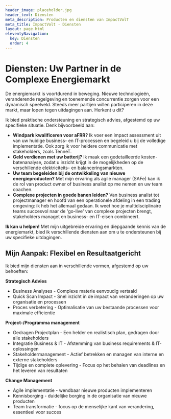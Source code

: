 ```yaml
---
header_image: placeholder.jpg
header_text: Diensten
meta_description: Producten en diensten van ImpactVolT
meta_title: ImpactVolt - Diensten
layout: page.html
eleventyNavigation:
  key: Diensten
  order: 4
---
```

# Diensten: Uw Partner in de Complexe Energiemarkt

De energiemarkt is voortdurend in beweging. Nieuwe technologieën, veranderende regelgeving en toenemende concurrentie zorgen voor een dynamisch speelveld. Steeds meer partijen willen participeren in deze markt, maar lopen tegen uitdagingen aan. Herkent u dit?

Ik bied praktische ondersteuning en strategisch advies, afgestemd op uw specifieke situatie. Denk bijvoorbeeld aan:

* **Windpark kwalificeren voor aFRR?** Ik voer een impact assessment uit van uw huidige business- en IT-processen en begeleid u bij de volledige implementatie. Ook zorg ik voor heldere communicatie met stakeholders, zoals TenneT.
* **Geld verdienen met uw batterij?** Ik maak een gedetailleerde kosten-batenanalyse, zodat u inzicht krijgt in de mogelijkheden op de verschillende elektriciteits- en balanceringsmarkten.
* **Uw team begeleiden bij de ontwikkeling van nieuwe energieproducten?** Met mijn ervaring als agile manager (SAFe) kan ik de rol van product owner of business analist op me nemen en uw team coachen.
* **Complexe projecten in goede banen leiden?** Van business analist tot projectmanager en hoofd van een operationele afdeling in een trading omgeving: ik heb het allemaal gedaan. Ik weet hoe je multidisciplinaire teams succesvol naar de 'go-live' van complexe projecten brengt, stakeholders managet en business- en IT-eisen combineert.

**Ik kan u helpen!** Met mijn uitgebreide ervaring en diepgaande kennis van de energiemarkt, bied ik verschillende diensten aan om u te ondersteunen bij uw specifieke uitdagingen.

## Mijn Aanpak: Flexibel en Resultaatgericht

Ik bied mijn diensten aan in verschillende vormen, afgestemd op uw behoeften:

**Strategisch Advies**
* Business Analyses - Complexe materie eenvoudig vertaald
* Quick Scan Impact - Snel inzicht in de impact van veranderingen op uw organisatie en processen
* Proces verbetering - Optimalisatie van uw bestaande processen voor maximale efficientie

**Project-/Programma management**
* Gedragen Projectplan - Een helder en realistisch plan, gedragen door alle stakeholders
* Integratie Business & IT - Afstemming van business requirements & IT-oplossingen
* Stakeholdermanagement - Actief betrekken en managen van interne en externe stakeholders
* Tijdige en complete oplevering - Focus op het behalen van deadlines en het leveren van resultaten

**Change Management**
* Agile implementatie - wendbaar nieuwe producten implementeren
* Kennisborging - duidelijke borging in de organisatie van nieuwe producten
* Team transformatie - focus op de menselijke kant van verandering, essentieel voor succes